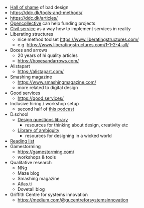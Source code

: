 - [Hall of shame](https://www.deceptive.design/hall-of-shame/all) of bad design
- https://ddc.dk/tools-and-methods/
- https://ddc.dk/articles/
- [Opencollective](https://opencollective.com/) can help funding projects
- [Civil service](https://www.gov.uk/government/organisations/civil-service/about) as a way how to implement services in reality
- Liberating structures
	- nice method toolset https://www.liberatingstructures.com/
	- e.g. https://www.liberatingstructures.com/1-1-2-4-all/
- Boxes and arrows
	- 20 years of hi quality articles
	- https://boxesandarrows.com/
- Alistapart
	- https://alistapart.com/
- Smashing magazine
	- https://www.smashingmagazine.com/
	- more related to digital design
- Good services
	- https://good.services/
- Inclusive hiring / workshop setup
  - second half of [this podcast](https://www.ted.com/talks/worklife_with_adam_grant_it_s_time_to_stop_ignoring_disability/transcript)
- D.school
  - [Design questions library](https://dlibrary.stanford.edu/questions#questions)
    - resources for thinking about design, creativity etc
  - [Library of ambiguity](https://dlibrary.stanford.edu/ambiguity)
    - resources for designing in a wicked world
- [Reading list](https://dschool.stanford.edu/resources/dschool-reading-list)
- Gamestorming
	- https://gamestorming.com/
	- workshops & tools
- Qualitative research
	- NNg
	- Maze blog
	- Smashing magazine
	- Atlas.ti
	- Dovetail blog
- Griffith Centre for systems innovation
	- https://medium.com/@gucentreforsystemsinnovation